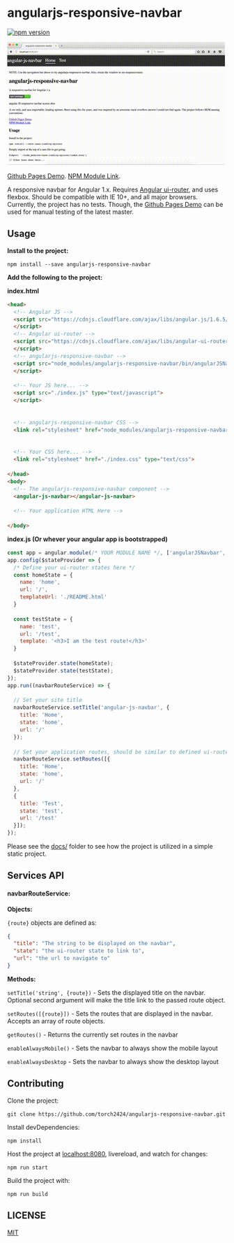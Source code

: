 # angularjs-responsive-navbar

[![npm version](https://badge.fury.io/js/angularjs-responsive-navbar.svg)](https://badge.fury.io/js/angularjs-responsive-navbar)

![angular JS responsive navbar screen shot](./docs/angularjsRespNav.gif)

[Github Pages Demo](https://torch2424.github.io/angularjs-responsive-navbar/).
[NPM Module Link](https://www.npmjs.com/package/angularjs-responsive-navbar).

A responsive navbar for Angular 1.x. Requires [Angular ui-router](https://github.com/angular-ui/ui-router), and uses flexbox. Should be compatible with IE 10+, and all major browsers. Currently, the project has no tests. Though, the [Github Pages Demo](https://torch2424.github.io/angularjs-responsive-navbar/) can be used for manual testing of the latest master.

## Usage

**Install to the project:**

```
npm install --save angularjs-responsive-navbar
```

**Add the following to the project:**

**index.html**
```html
<head>
  <!-- Angular JS -->
  <script src="https://cdnjs.cloudflare.com/ajax/libs/angular.js/1.6.5/angular.js" type="text/javascript">
  </script>
  <!-- Angular ui-router -->
  <script src="https://cdnjs.cloudflare.com/ajax/libs/angular-ui-router/1.0.3/angular-ui-router.js" type="text/javascript">
  </script>
  <!-- angularjs-responsive-navbar -->
  <script src="node_modules/angularjs-responsive-navbar/bin/angularJSNavbar.js" type="text/javascript">
  </script>

  <!-- Your JS here... -->
  <script src="./index.js" type="text/javascript">
  </script>


  <!-- angularjs-responsive-navbar CSS -->
  <link rel="stylesheet" href="node_modules/angularjs-responsive-navbar/bin/angularJSNavbar.css" type="text/css">


  <!-- Your CSS here... -->
  <link rel="stylesheet" href="./index.css" type="text/css">

</head>
<body>
  <!-- The angularjs-responsive-navbar component -->
  <angular-js-navbar></angular-js-navbar>

  <!-- Your application HTML Here -->

</body>
```

**index.js (Or whever your angular app is bootstrapped)**
```javascript
const app = angular.module(/* YOUR MODULE NAME */, ['angularJSNavbar', 'ui.router' /* YOUR OTHER IMPORTED MODULES*/]);
app.config($stateProvider => {
  /* Define your ui-router states here */
  const homeState = {
    name: 'home',
    url: '/',
    templateUrl: './README.html'
  }

  const testState = {
    name: 'test',
    url: '/test',
    template: '<h3>I am the test route!</h3>'
  }

  $stateProvider.state(homeState);
  $stateProvider.state(testState);
});
app.run((navbarRouteService) => {

  // Set your site title
  navbarRouteService.setTitle('angular-js-navbar', {
    title: 'Home',
    state: 'home',
    url: '/'
  });

  // Set your application routes, should be similar to defined ui-router states
  navbarRouteService.setRoutes([{
    title: 'Home',
    state: 'home',
    url: '/'
  },
  {
    title: 'Test',
    state: 'test',
    url: '/test'
  }]);
});
```

Please see the [docs/](./docs) folder to see how the project is utilized in a simple static project.

## Services API

#### navbarRouteService:

**Objects:**

`{route}` objects are defined as:

```json
{
  "title": "The string to be displayed on the navbar",
  "state": "the ui-router state to link to",
  "url": "the url to navigate to"
}
```

**Methods:**

`setTitle('string', {route})` - Sets the displayed title on the navbar. Optional second argument will make the title link to the passed route object.

`setRoutes([{route}])` - Sets the routes that are displayed in the navbar. Accepts an array of route objects.

`getRoutes()` - Returns the currently set routes in the navbar

`enableAlwaysMobile()` - Sets the navbar to always show the mobile layout

`enableAlwaysDesktop` - Sets the navbar to always show the desktop layout

## Contributing

Clone the project:

```
git clone https://github.com/torch2424/angularjs-responsive-navbar.git
```

Install devDependencies:

```
npm install
```

Host the project at [localhost:8080](http://localhost:8080), livereload, and watch for changes:

```
npm run start
```

Build the project with:

```
npm run build
```

## LICENSE

[MIT](https://choosealicense.com/licenses/mit/#)
